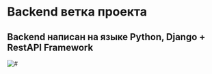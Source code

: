 # Backend ветка проекта
## Backend написан на языке Python, Django + RestAPI Framework

<img src="https://media1.tenor.com/m/3AQDvhSiPpMAAAAC/dog-hacker.gif" alt="#" />